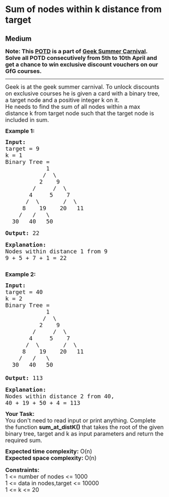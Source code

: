 # Sum of nodes within k distance from target
## Medium
<div class="problems_problem_content__Xm_eO"><p><span style="font-size:18px"><strong>Note: This&nbsp;<a href="http://practice.geeksforgeeks.org/problem-of-the-day">POTD</a>&nbsp;is a part of&nbsp;<a href="https://practice.geeksforgeeks.org/summer-carnival-2022?utm_source=potd&amp;utm_medium=problempage&amp;utm_campaign=gsc22">Geek Summer Carnival</a>. Solve all POTD consecutively from 5th to 10th April and get a chance to win exclusive discount vouchers on our GfG courses.</strong></span></p>

<hr>
<p><span style="font-size:18px">Geek is at the geek summer carnival. To unlock discounts on exclusive courses he is given a card with a binary tree, a target node and a positive integer k on it.&nbsp;<br>
He needs to find the sum of all nodes within a max distance k from target node such that the target node is included in sum.</span></p>

<p><strong><span style="font-size:18px">Example 1:</span></strong></p>

<pre><strong><span style="font-size:18px">Input:</span></strong>
<span style="font-size:18px">target = 9 
k = 1
Binary Tree = 
            1
           /  \
          2    9
        /     /  \
       4     5    7
      /  \       /  \
     8    19    20   11
    /   /   \
  30   40   50
</span>
<span style="font-size:18px"><strong>Output: </strong>22</span>

<span style="font-size:18px"><strong>Explanation: </strong>
Nodes within distance 1 from 9 
9 + 5 + 7 + 1 = 22</span></pre>

<p><br>
<span style="font-size:18px"><strong>Example 2:</strong></span></p>

<pre><strong><span style="font-size:18px">Input:</span></strong>
<span style="font-size:18px">target = 40 
k = 2
Binary Tree = 
            1
           /  \
          2    9
        /     /  \
       4     5    7
      /  \       /  \
     8    19    20   11
    /   /   \
  30   40   50</span>
<span style="font-size:18px">
<strong>Output: </strong>113</span>

<span style="font-size:18px"><strong>Explanation:</strong>
Nodes within distance 2 from 40,
40 + 19 + 50 + 4 = 113
</span></pre>

<p><span style="font-size:18px"><strong>Your Task:</strong><br>
You don't need to read input or print anything. Complete the function <strong>sum_at_distK()</strong> that takes the root of the given binary tree, target and k as input parameters and return the required sum.&nbsp;</span></p>

<p><span style="font-size:18px"><strong>Expected time complexity:</strong> O(n)<br>
<strong>Expected space complexity: </strong>O(n)</span><br>
<br>
<span style="font-size:18px"><strong>Constraints:</strong><br>
1 &lt;= number of nodes &lt;= 1000<br>
1 &lt;= data in nodes,target &lt;= 10000<br>
1 &lt;= k &lt;= 20</span></p>
</div>